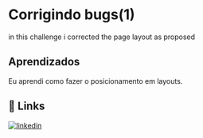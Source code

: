 
# Corrigindo bugs(1)

in this challenge i corrected the page layout as proposed


## Aprendizados

Eu aprendi como fazer o posicionamento em layouts.


## 🔗 Links

[![linkedin](https://img.shields.io/badge/linkedin-0A66C2?style=for-the-badge&logo=linkedin&logoColor=white)](https://www.linkedin.com/in/%C3%ADtalo-vinicius-6469281bb/)

